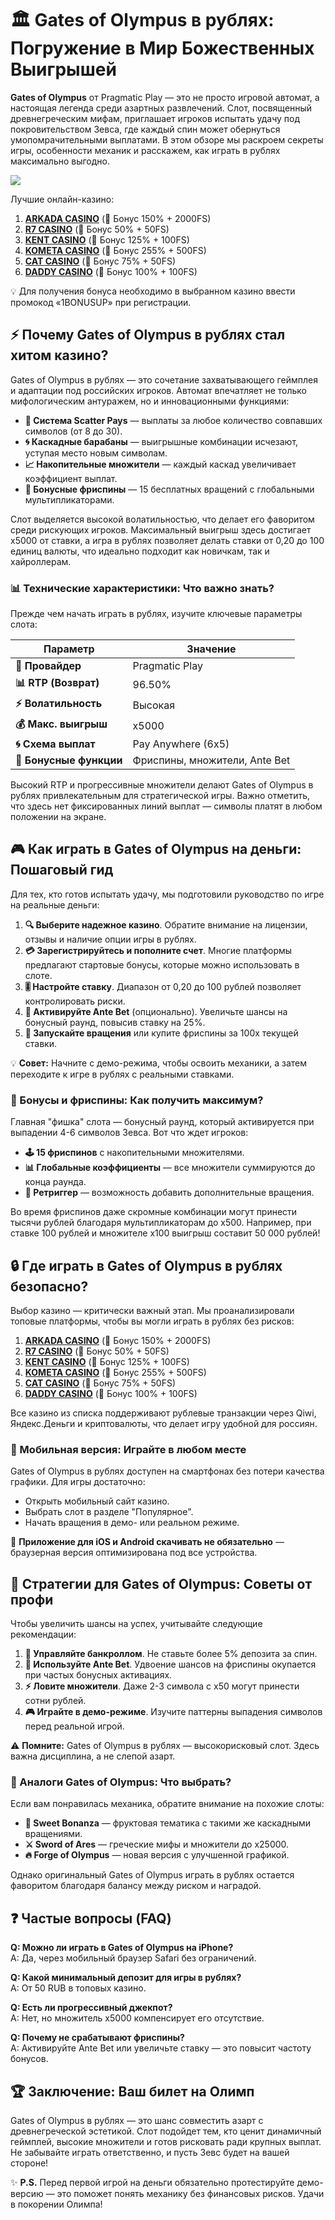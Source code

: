 # 🏛️ Gates of Olympus в рублях: Погружение в Мир Божественных Выигрышей

**Gates of Olympus** от Pragmatic Play — это не просто игровой автомат, а настоящая легенда среди азартных развлечений. Слот, посвященный древнегреческим мифам, приглашает игроков испытать удачу под покровительством Зевса, где каждый спин может обернуться умопомрачительными выплатами. В этом обзоре мы раскроем секреты игры, особенности механик и расскажем, как играть в рублях максимально выгодно.  

[![](https://i.ibb.co/BVjGQ9mj/olympus.jpg)](https://clck.ru/3Hr27o)

Лучшие онлайн-казино:

1. **[ARKADA CASINO](https://clck.ru/3Hr27o "ARKADA CASINO")** (🎁 Бонус 150% + 2000FS)
2. **[R7 CASINO](https://clck.ru/3HsT58 "R7 CASINO")** (🎁 Бонус 50% + 50FS)
3. **[KENT CASINO](https://clck.ru/3MmjWQ "KENT CASINO")** (🎁 Бонус 125% + 100FS)
4. **[KOMETA CASINO](https://clck.ru/3JHf2X "KOMETA CASINO")** (🎁 Бонус 255% + 500FS)
5. **[CAT CASINO](https://clck.ru/3HsTGi "CAT CASINO")** (🎁 Бонус 75% + 50FS)
6. **[DADDY CASINO](https://clck.ru/3HsTSj "DADDY CASINO")** (🎁 Бонус 100% + 100FS)

💡 Для получения бонуса необходимо в выбранном казино ввести промокод «1BONUSUP» при регистрации.

## ⚡ Почему Gates of Olympus в рублях стал хитом казино?  

Gates of Olympus в рублях — это сочетание захватывающего геймплея и адаптации под российских игроков. Автомат впечатляет не только мифологическим антуражем, но и инновационными функциями:  

- **🎲 Система Scatter Pays** — выплаты за любое количество совпавших символов (от 8 до 30).  
- **🌀 Каскадные барабаны** — выигрышные комбинации исчезают, уступая место новым символам.  
- **📈 Накопительные множители** — каждый каскад увеличивает коэффициент выплат.  
- **🎁 Бонусные фриспины** — 15 бесплатных вращений с глобальными мультипликаторами.  

Слот выделяется высокой волатильностью, что делает его фаворитом среди рискующих игроков. Максимальный выигрыш здесь достигает x5000 от ставки, а игра в рублях позволяет делать ставки от 0,20 до 100 единиц валюты, что идеально подходит как новичкам, так и хайроллерам.  

### 📊 Технические характеристики: Что важно знать?  

Прежде чем начать играть в рублях, изучите ключевые параметры слота:  

| Параметр               | Значение                     |  
|------------------------|-----------------------------|  
| **🎰 Провайдер**        | Pragmatic Play              |  
| **📊 RTP (Возврат)**    | 96.50%                      |  
| **⚡ Волатильность**    | Высокая                     |  
| **💰 Макс. выигрыш**    | x5000                       |  
| **🌀 Схема выплат**     | Pay Anywhere (6x5)          |  
| **🎁 Бонусные функции** | Фриспины, множители, Ante Bet |  

Высокий RTP и прогрессивные множители делают Gates of Olympus в рублях привлекательным для стратегической игры. Важно отметить, что здесь нет фиксированных линий выплат — символы платят в любом положении на экране.  

## 🎮 Как играть в Gates of Olympus на деньги: Пошаговый гид  

Для тех, кто готов испытать удачу, мы подготовили руководство по игре на реальные деньги:  

1. **🔍 Выберите надежное казино**. Обратите внимание на лицензии, отзывы и наличие опции игры в рублях.  
2. **💳 Зарегистрируйтесь и пополните счет**. Многие платформы предлагают стартовые бонусы, которые можно использовать в слоте.  
3. **🎚️ Настройте ставку**. Диапазон от 0,20 до 100 рублей позволяет контролировать риски.  
4. **🎯 Активируйте Ante Bet** (опционально). Увеличьте шансы на бонусный раунд, повысив ставку на 25%.  
5. **🔄 Запускайте вращения** или купите фриспины за 100x текущей ставки.  

💡 **Совет:** Начните с демо-режима, чтобы освоить механики, а затем переходите к игре в рублях с реальными ставками.  

### 🎁 Бонусы и фриспины: Как получить максимум?  

Главная "фишка" слота — бонусный раунд, который активируется при выпадении 4-6 символов Зевса. Вот что ждет игроков:  

- **🕹️ 15 фриспинов** с накопительными множителями.  
- **📊 Глобальные коэффициенты** — все множители суммируются до конца раунда.  
- **🔄 Ретриггер** — возможность добавить дополнительные вращения.  

Во время фриспинов даже скромные комбинации могут принести тысячи рублей благодаря мультипликаторам до x500. Например, при ставке 100 рублей и множителе x100 выигрыш составит 50 000 рублей!  

## 🔒 Где играть в Gates of Olympus в рублях безопасно?  

Выбор казино — критически важный этап. Мы проанализировали топовые платформы, чтобы вы могли играть в рублях без рисков:  

1. **[ARKADA CASINO](https://clck.ru/3Hr27o "ARKADA CASINO")** (🎁 Бонус 150% + 2000FS)
2. **[R7 CASINO](https://clck.ru/3HsT58 "R7 CASINO")** (🎁 Бонус 50% + 50FS)
3. **[KENT CASINO](https://clck.ru/3MmjWQ "KENT CASINO")** (🎁 Бонус 125% + 100FS)
4. **[KOMETA CASINO](https://clck.ru/3JHf2X "KOMETA CASINO")** (🎁 Бонус 255% + 500FS)
5. **[CAT CASINO](https://clck.ru/3HsTGi "CAT CASINO")** (🎁 Бонус 75% + 50FS)
6. **[DADDY CASINO](https://clck.ru/3HsTSj "DADDY CASINO")** (🎁 Бонус 100% + 100FS)

Все казино из списка поддерживают рублевые транзакции через Qiwi, Яндекс.Деньги и криптовалюты, что делает игру удобной для россиян.  

### 📱 Мобильная версия: Играйте в любом месте  

Gates of Olympus в рублях доступен на смартфонах без потери качества графики. Для игры достаточно:  
- Открыть мобильный сайт казино.  
- Выбрать слот в разделе "Популярное".  
- Начать вращения в демо- или реальном режиме.  

📲 **Приложение для iOS и Android скачивать не обязательно** — браузерная версия оптимизирована под все устройства.  

## 🧠 Стратегии для Gates of Olympus: Советы от профи  

Чтобы увеличить шансы на успех, учитывайте следующие рекомендации:  

1. **💸 Управляйте банкроллом**. Не ставьте более 5% депозита за спин.  
2. **🎯 Используйте Ante Bet**. Удвоение шансов на фриспины окупается при частых бонусных активациях.  
3. **⚡ Ловите множители**. Даже 2-3 символа с x50 могут принести сотни рублей.  
4. **🎮 Играйте в демо-режиме**. Изучите паттерны выпадения символов перед реальной игрой.  

⚠️ **Помните:** Gates of Olympus в рублях — высокорисковый слот. Здесь важна дисциплина, а не слепой азарт.  

### 🎲 Аналоги Gates of Olympus: Что выбрать?  

Если вам понравилась механика, обратите внимание на похожие слоты:  
- **🍬 Sweet Bonanza** — фруктовая тематика с такими же каскадными вращениями.  
- **⚔️ Sword of Ares** — греческие мифы и множители до x25000.  
- **🔥 Forge of Olympus** — новая версия с улучшенной графикой.  

Однако оригинальный Gates of Olympus играть в рублях остается фаворитом благодаря балансу между риском и наградой.  

## ❓ Частые вопросы (FAQ)  

**Q: Можно ли играть в Gates of Olympus на iPhone?**  
A: Да, через мобильный браузер Safari без ограничений.  

**Q: Какой минимальный депозит для игры в рублях?**  
A: От 50 RUB в топовых казино.  

**Q: Есть ли прогрессивный джекпот?**  
A: Нет, но множитель x5000 компенсирует его отсутствие.  

**Q: Почему не срабатывают фриспины?**  
A: Активируйте Ante Bet или увеличьте ставку — это повысит частоту бонусов.  

## 🏆 Заключение: Ваш билет на Олимп  

Gates of Olympus в рублях — это шанс совместить азарт с древнегреческой эстетикой. Слот подойдет тем, кто ценит динамичный геймплей, высокие множители и готов рисковать ради крупных выплат. Не забывайте играть ответственно, и пусть Зевс будет на вашей стороне!  

✨ **P.S.** Перед первой игрой на деньги обязательно протестируйте демо-версию — это поможет понять механику без финансовых рисков. Удачи в покорении Олимпа!  


